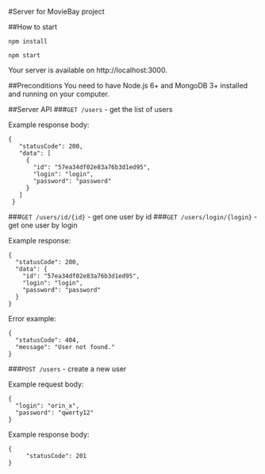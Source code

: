 #Server for MovieBay project

##How to start

`npm install`

`npm start`

Your server is available on http://localhost:3000.

##Preconditions
You need to have Node.js 6+ and MongoDB 3+ installed and running on your computer.

##Server API
###`GET /users` - get the list of users

Example response body:
```
{
   "statusCode": 200,
   "data": [
     {
       "id": "57ea34df02e83a76b3d1ed95",
       "login": "login",
       "password": "password"
     }
   ]
 }
 ```
 
###`GET /users/id/{id}` - get one user by id
###`GET /users/login/{login}` - get one user by login
 
 Example response:
 ```
 {
   "statusCode": 200,
   "data": {
     "id": "57ea34df02e83a76b3d1ed95",
     "login": "login",
     "password": "password"
   }
 }
 ```
 
 Error example:
 ```
 {
   "statusCode": 404,
   "message": "User not found."
 }
 ```
 
 
###`POST /users` - create a new user
 
Example request body:
```
{
  "login": "orin_x",
  "password": "qwerty12"
}
```

Example response body:
```
{
     "statusCode": 201
}
 ```

